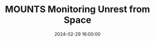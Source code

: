 ---
type: invited talk
highlight: True
authors: ['Sébastien Valade']
title: "MOUNTS Monitoring Unrest from Space"
event: GDACS (Global Disaster Alert and Coordination System)
event_url: https://www.gdacs.org/default.aspx
location: False
address:
  city: Ispra
  country: Italy
date: 2024-02-29 16:00:00
# date_end: 2024-02-29 17:00:00
all_day: True
---